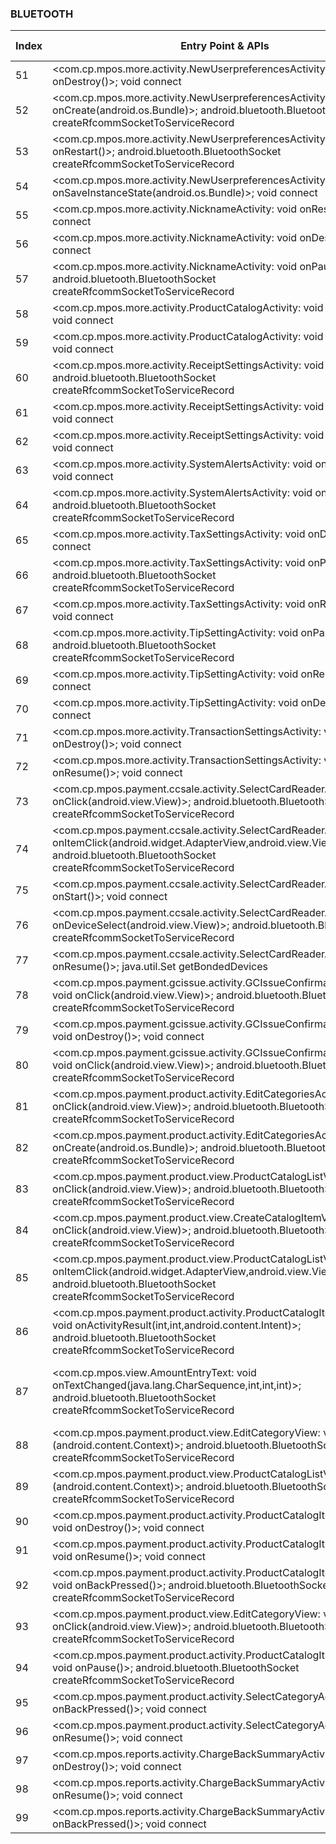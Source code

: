 ### BLUETOOTH
| Index | Entry Point & APIs | Screen shot | Resource id | Label |
| ------------- | ------------- | ------------- |-------------|-------------|
| 51 | <com.cp.mpos.more.activity.NewUserpreferencesActivity: void onDestroy()>; void connect | ![](D:\COSMOS\output\py\Play_win8\Finance\com.cp.mpos\com.cp.mpos.more.activity.NewUserpreferencesActivity.png) |  | |
| 52 | <com.cp.mpos.more.activity.NewUserpreferencesActivity: void onCreate(android.os.Bundle)>; android.bluetooth.BluetoothSocket createRfcommSocketToServiceRecord | ![](D:\COSMOS\output\py\Play_win8\Finance\com.cp.mpos\com.cp.mpos.more.activity.NewUserpreferencesActivity.png) |  | |
| 53 | <com.cp.mpos.more.activity.NewUserpreferencesActivity: void onRestart()>; android.bluetooth.BluetoothSocket createRfcommSocketToServiceRecord | ![](D:\COSMOS\output\py\Play_win8\Finance\com.cp.mpos\com.cp.mpos.more.activity.NewUserpreferencesActivity.png) |  | |
| 54 | <com.cp.mpos.more.activity.NewUserpreferencesActivity: void onSaveInstanceState(android.os.Bundle)>; void connect | ![](D:\COSMOS\output\py\Play_win8\Finance\com.cp.mpos\com.cp.mpos.more.activity.NewUserpreferencesActivity.png) |  | |
| 55 | <com.cp.mpos.more.activity.NicknameActivity: void onResume()>; void connect | ![](D:\COSMOS\output\py\Play_win8\Finance\com.cp.mpos\com.cp.mpos.more.activity.NicknameActivity.png) |  | |
| 56 | <com.cp.mpos.more.activity.NicknameActivity: void onDestroy()>; void connect | ![](D:\COSMOS\output\py\Play_win8\Finance\com.cp.mpos\com.cp.mpos.more.activity.NicknameActivity.png) |  | |
| 57 | <com.cp.mpos.more.activity.NicknameActivity: void onPause()>; android.bluetooth.BluetoothSocket createRfcommSocketToServiceRecord | ![](D:\COSMOS\output\py\Play_win8\Finance\com.cp.mpos\com.cp.mpos.more.activity.NicknameActivity.png) |  | |
| 58 | <com.cp.mpos.more.activity.ProductCatalogActivity: void onDestroy()>; void connect | ![](D:\COSMOS\output\py\Play_win8\Finance\com.cp.mpos\com.cp.mpos.more.activity.ProductCatalogActivity.png) |  | |
| 59 | <com.cp.mpos.more.activity.ProductCatalogActivity: void onResume()>; void connect | ![](D:\COSMOS\output\py\Play_win8\Finance\com.cp.mpos\com.cp.mpos.more.activity.ProductCatalogActivity.png) |  | |
| 60 | <com.cp.mpos.more.activity.ReceiptSettingsActivity: void onPause()>; android.bluetooth.BluetoothSocket createRfcommSocketToServiceRecord | ![](D:\COSMOS\output\py\Play_win8\Finance\com.cp.mpos\com.cp.mpos.more.activity.ReceiptSettingsActivity.png) |  | |
| 61 | <com.cp.mpos.more.activity.ReceiptSettingsActivity: void onDestroy()>; void connect | ![](D:\COSMOS\output\py\Play_win8\Finance\com.cp.mpos\com.cp.mpos.more.activity.ReceiptSettingsActivity.png) |  | |
| 62 | <com.cp.mpos.more.activity.ReceiptSettingsActivity: void onResume()>; void connect | ![](D:\COSMOS\output\py\Play_win8\Finance\com.cp.mpos\com.cp.mpos.more.activity.ReceiptSettingsActivity.png) |  | |
| 63 | <com.cp.mpos.more.activity.SystemAlertsActivity: void onResume()>; void connect | ![](D:\COSMOS\output\py\Play_win8\Finance\com.cp.mpos\com.cp.mpos.more.activity.SystemAlertsActivity.png) |  | |
| 64 | <com.cp.mpos.more.activity.SystemAlertsActivity: void onPause()>; android.bluetooth.BluetoothSocket createRfcommSocketToServiceRecord | ![](D:\COSMOS\output\py\Play_win8\Finance\com.cp.mpos\com.cp.mpos.more.activity.SystemAlertsActivity.png) |  | |
| 65 | <com.cp.mpos.more.activity.TaxSettingsActivity: void onDestroy()>; void connect | ![](D:\COSMOS\output\py\Play_win8\Finance\com.cp.mpos\com.cp.mpos.more.activity.TaxSettingsActivity.png) |  | |
| 66 | <com.cp.mpos.more.activity.TaxSettingsActivity: void onPause()>; android.bluetooth.BluetoothSocket createRfcommSocketToServiceRecord | ![](D:\COSMOS\output\py\Play_win8\Finance\com.cp.mpos\com.cp.mpos.more.activity.TaxSettingsActivity.png) |  | |
| 67 | <com.cp.mpos.more.activity.TaxSettingsActivity: void onResume()>; void connect | ![](D:\COSMOS\output\py\Play_win8\Finance\com.cp.mpos\com.cp.mpos.more.activity.TaxSettingsActivity.png) |  | |
| 68 | <com.cp.mpos.more.activity.TipSettingActivity: void onPause()>; android.bluetooth.BluetoothSocket createRfcommSocketToServiceRecord | ![](D:\COSMOS\output\py\Play_win8\Finance\com.cp.mpos\com.cp.mpos.more.activity.TipSettingActivity.png) |  | |
| 69 | <com.cp.mpos.more.activity.TipSettingActivity: void onResume()>; void connect | ![](D:\COSMOS\output\py\Play_win8\Finance\com.cp.mpos\com.cp.mpos.more.activity.TipSettingActivity.png) |  | |
| 70 | <com.cp.mpos.more.activity.TipSettingActivity: void onDestroy()>; void connect | ![](D:\COSMOS\output\py\Play_win8\Finance\com.cp.mpos\com.cp.mpos.more.activity.TipSettingActivity.png) |  | |
| 71 | <com.cp.mpos.more.activity.TransactionSettingsActivity: void onDestroy()>; void connect | ![](D:\COSMOS\output\py\Play_win8\Finance\com.cp.mpos\com.cp.mpos.more.activity.TransactionSettingsActivity.png) |  | |
| 72 | <com.cp.mpos.more.activity.TransactionSettingsActivity: void onResume()>; void connect | ![](D:\COSMOS\output\py\Play_win8\Finance\com.cp.mpos\com.cp.mpos.more.activity.TransactionSettingsActivity.png) |  | |
| 73 | <com.cp.mpos.payment.ccsale.activity.SelectCardReaderActivity: void onClick(android.view.View)>; android.bluetooth.BluetoothSocket createRfcommSocketToServiceRecord | ![](D:\COSMOS\output\py\Play_win8\Finance\com.cp.mpos\com.cp.mpos.payment.ccsale.activity.SelectCardReaderActivity.png) |  | |
| 74 | <com.cp.mpos.payment.ccsale.activity.SelectCardReaderActivity: void onItemClick(android.widget.AdapterView,android.view.View,int,long)>; android.bluetooth.BluetoothSocket createRfcommSocketToServiceRecord | ![](D:\COSMOS\output\py\Play_win8\Finance\com.cp.mpos\com.cp.mpos.payment.ccsale.activity.SelectCardReaderActivity.png) |  | |
| 75 | <com.cp.mpos.payment.ccsale.activity.SelectCardReaderActivity: void onStart()>; void connect | ![](D:\COSMOS\output\py\Play_win8\Finance\com.cp.mpos\com.cp.mpos.payment.ccsale.activity.SelectCardReaderActivity.png) |  | |
| 76 | <com.cp.mpos.payment.ccsale.activity.SelectCardReaderActivity: void onDeviceSelect(android.view.View)>; android.bluetooth.BluetoothSocket createRfcommSocketToServiceRecord | ![](D:\COSMOS\output\py\Play_win8\Finance\com.cp.mpos\com.cp.mpos.payment.ccsale.activity.SelectCardReaderActivity.png) |  | |
| 77 | <com.cp.mpos.payment.ccsale.activity.SelectCardReaderActivity: void onResume()>; java.util.Set getBondedDevices | ![](D:\COSMOS\output\py\Play_win8\Finance\com.cp.mpos\com.cp.mpos.payment.ccsale.activity.SelectCardReaderActivity.png) |  | |
| 78 | <com.cp.mpos.payment.gcissue.activity.GCIssueConfirmationActivity$1: void onClick(android.view.View)>; android.bluetooth.BluetoothSocket createRfcommSocketToServiceRecord | ![](D:\COSMOS\output\py\Play_win8\Finance\com.cp.mpos\com.cp.mpos.payment.gcissue.activity.GCIssueConfirmationActivity.png) |  | |
| 79 | <com.cp.mpos.payment.gcissue.activity.GCIssueConfirmationActivity: void onDestroy()>; void connect | ![](D:\COSMOS\output\py\Play_win8\Finance\com.cp.mpos\com.cp.mpos.payment.gcissue.activity.GCIssueConfirmationActivity.png) |  | |
| 80 | <com.cp.mpos.payment.gcissue.activity.GCIssueConfirmationActivity$3: void onClick(android.view.View)>; android.bluetooth.BluetoothSocket createRfcommSocketToServiceRecord | ![](D:\COSMOS\output\py\Play_win8\Finance\com.cp.mpos\com.cp.mpos.payment.gcissue.activity.GCIssueConfirmationActivity.png) |  | |
| 81 | <com.cp.mpos.payment.product.activity.EditCategoriesActivity$11: void onClick(android.view.View)>; android.bluetooth.BluetoothSocket createRfcommSocketToServiceRecord | ![](D:\COSMOS\output\py\Play_win8\Finance\com.cp.mpos\com.cp.mpos.payment.product.activity.EditCategoriesActivity.png) | {'2131558740': <sensitive_component.SensitiveComponent.SensitiveView object at 0x0000027283D4ABE0>} | |
| 82 | <com.cp.mpos.payment.product.activity.EditCategoriesActivity: void onCreate(android.os.Bundle)>; android.bluetooth.BluetoothSocket createRfcommSocketToServiceRecord | ![](D:\COSMOS\output\py\Play_win8\Finance\com.cp.mpos\com.cp.mpos.payment.product.activity.EditCategoriesActivity.png) |  | |
| 83 | <com.cp.mpos.payment.product.view.ProductCatalogListView: void onClick(android.view.View)>; android.bluetooth.BluetoothSocket createRfcommSocketToServiceRecord | ![](D:\COSMOS\output\py\Play_win8\Finance\com.cp.mpos\com.cp.mpos.payment.product.activity.ProductCatalogItemActivity.png) |  | |
| 84 | <com.cp.mpos.payment.product.view.CreateCatalogItemView: void onClick(android.view.View)>; android.bluetooth.BluetoothSocket createRfcommSocketToServiceRecord | ![](D:\COSMOS\output\py\Play_win8\Finance\com.cp.mpos\com.cp.mpos.payment.product.activity.ProductCatalogItemActivity.png) |  | |
| 85 | <com.cp.mpos.payment.product.view.ProductCatalogListView: void onItemClick(android.widget.AdapterView,android.view.View,int,long)>; android.bluetooth.BluetoothSocket createRfcommSocketToServiceRecord | ![](D:\COSMOS\output\py\Play_win8\Finance\com.cp.mpos\com.cp.mpos.payment.product.activity.ProductCatalogItemActivity.png) |  | |
| 86 | <com.cp.mpos.payment.product.activity.ProductCatalogItemActivity: void onActivityResult(int,int,android.content.Intent)>; android.bluetooth.BluetoothSocket createRfcommSocketToServiceRecord | ![](D:\COSMOS\output\py\Play_win8\Finance\com.cp.mpos\com.cp.mpos.payment.product.activity.ProductCatalogItemActivity.png) |  | |
| 87 | <com.cp.mpos.view.AmountEntryText: void onTextChanged(java.lang.CharSequence,int,int,int)>; android.bluetooth.BluetoothSocket createRfcommSocketToServiceRecord | ![](D:\COSMOS\output\py\Play_win8\Finance\com.cp.mpos\com.cp.mpos.tools.activity.DiscountCalculationActivity.png) | {'2131558767': <sensitive_component.SensitiveComponent.SensitiveView object at 0x0000027283D79048>, '2131558769': <sensitive_component.SensitiveComponent.SensitiveView object at 0x0000027283D790F0>} | |
| 88 | <com.cp.mpos.payment.product.view.EditCategoryView: void <init>(android.content.Context)>; android.bluetooth.BluetoothSocket createRfcommSocketToServiceRecord | ![](D:\COSMOS\output\py\Play_win8\Finance\com.cp.mpos\com.cp.mpos.payment.product.activity.ProductCatalogItemActivity.png) |  | |
| 89 | <com.cp.mpos.payment.product.view.ProductCatalogListView: void <init>(android.content.Context)>; android.bluetooth.BluetoothSocket createRfcommSocketToServiceRecord | ![](D:\COSMOS\output\py\Play_win8\Finance\com.cp.mpos\com.cp.mpos.payment.product.activity.ProductCatalogItemActivity.png) |  | |
| 90 | <com.cp.mpos.payment.product.activity.ProductCatalogItemActivity: void onDestroy()>; void connect | ![](D:\COSMOS\output\py\Play_win8\Finance\com.cp.mpos\com.cp.mpos.payment.product.activity.ProductCatalogItemActivity.png) |  | |
| 91 | <com.cp.mpos.payment.product.activity.ProductCatalogItemActivity: void onResume()>; void connect | ![](D:\COSMOS\output\py\Play_win8\Finance\com.cp.mpos\com.cp.mpos.payment.product.activity.ProductCatalogItemActivity.png) |  | |
| 92 | <com.cp.mpos.payment.product.activity.ProductCatalogItemActivity: void onBackPressed()>; android.bluetooth.BluetoothSocket createRfcommSocketToServiceRecord | ![](D:\COSMOS\output\py\Play_win8\Finance\com.cp.mpos\com.cp.mpos.payment.product.activity.ProductCatalogItemActivity.png) |  | |
| 93 | <com.cp.mpos.payment.product.view.EditCategoryView: void onClick(android.view.View)>; android.bluetooth.BluetoothSocket createRfcommSocketToServiceRecord | ![](D:\COSMOS\output\py\Play_win8\Finance\com.cp.mpos\com.cp.mpos.payment.product.activity.ProductCatalogItemActivity.png) |  | |
| 94 | <com.cp.mpos.payment.product.activity.ProductCatalogItemActivity: void onPause()>; android.bluetooth.BluetoothSocket createRfcommSocketToServiceRecord | ![](D:\COSMOS\output\py\Play_win8\Finance\com.cp.mpos\com.cp.mpos.payment.product.activity.ProductCatalogItemActivity.png) |  | |
| 95 | <com.cp.mpos.payment.product.activity.SelectCategoryActivity: void onBackPressed()>; void connect | ![](D:\COSMOS\output\py\Play_win8\Finance\com.cp.mpos\com.cp.mpos.payment.product.activity.SelectCategoryActivity.png) |  | |
| 96 | <com.cp.mpos.payment.product.activity.SelectCategoryActivity: void onResume()>; void connect | ![](D:\COSMOS\output\py\Play_win8\Finance\com.cp.mpos\com.cp.mpos.payment.product.activity.SelectCategoryActivity.png) |  | |
| 97 | <com.cp.mpos.reports.activity.ChargeBackSummaryActivity: void onDestroy()>; void connect | ![](D:\COSMOS\output\py\Play_win8\Finance\com.cp.mpos\com.cp.mpos.reports.activity.ChargeBackSummaryActivity.png) |  | |
| 98 | <com.cp.mpos.reports.activity.ChargeBackSummaryActivity: void onResume()>; void connect | ![](D:\COSMOS\output\py\Play_win8\Finance\com.cp.mpos\com.cp.mpos.reports.activity.ChargeBackSummaryActivity.png) |  | |
| 99 | <com.cp.mpos.reports.activity.ChargeBackSummaryActivity: void onBackPressed()>; void connect | ![](D:\COSMOS\output\py\Play_win8\Finance\com.cp.mpos\com.cp.mpos.reports.activity.ChargeBackSummaryActivity.png) |  | |

